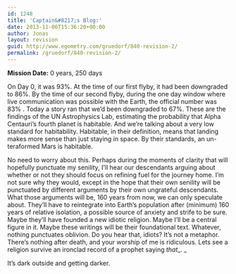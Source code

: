 ```yaml
---
id: 1248
title: 'Captain&#8217;s Blog:'
date: 2013-11-06T15:36:20+00:00
author: Jonas
layout: revision
guid: http://www.egometry.com/gruedorf/840-revision-2/
permalink: /gruedorf/840-revision-2/
---
```

**Mission Date:** 0 years, 250 days

On Day 0, it was 93%. At the time of our first flyby, it had been downgraded to 86%. By the time of our second flyby, during the one day window where live communication was possible with the Earth, the official number was 83% . Today a story ran that we&#8217;d been downgraded to 67%. These are the findings of the UN Astrophysics Lab, estimating the probability that Alpha Centauri&#8217;s fourth planet is habitable. And we&#8217;re talking about a very low standard for habitability. Habitable, in their definition, means that landing makes more sense than just staying in space. By their standards, an un-teraformed Mars is habitable.

No need to worry about this. Perhaps during the moments of clarity that will hopefully punctuate my senility, I&#8217;ll hear our descendants arguing about whether or not they should focus on refining fuel for the journey home. I&#8217;m not sure why they would, except in the hope that their own senility will be punctuated by different arguments by their own ungrateful descendants. What those arguments will be, 160 years from now, we can only speculate about. They&#8217;ll have to reintegrate into Earth&#8217;s population after (minimum) 160 years of relative isolation, a possible source of anxiety and strife to be sure. Maybe they&#8217;ll have founded a new idiotic religion. Maybe I&#8217;ll be a central figure in it. Maybe these writings will be their foundational text. Whatever, nothing punctuates oblivion. Do you hear that, idiots? It&#8217;s not a metaphor. There&#8217;s nothing after death, and your worship of me is ridiculous. Lets see a religion survive an ironclad record of a prophet saying _that__. _

It&#8217;s dark outside and getting darker.